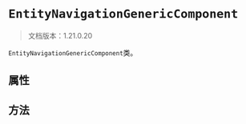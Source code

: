 # `EntityNavigationGenericComponent`

> 文档版本：1.21.0.20

`EntityNavigationGenericComponent`类。

## 属性

## 方法
